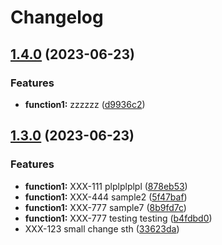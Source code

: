 # Changelog

## [1.4.0](https://github.com/dawidjedrzejczak-intive/allinone/compare/function1-v1.3.0...function1-v1.4.0) (2023-06-23)


### Features

* **function1:** zzzzzz ([d9936c2](https://github.com/dawidjedrzejczak-intive/allinone/commit/d9936c29a4b2e13230be264cf7e9e8bdd8f65cd0))

## [1.3.0](https://github.com/dawidjedrzejczak-intive/allinone/compare/function1-v1.2.0...function1-v1.3.0) (2023-06-23)


### Features

* **function1:** XXX-111 plplplplpl ([878eb53](https://github.com/dawidjedrzejczak-intive/allinone/commit/878eb53491198fd30b0fbdd669b48de87f6eb396))
* **function1:** XXX-444 sample2 ([5f47baf](https://github.com/dawidjedrzejczak-intive/allinone/commit/5f47baf5cd8f2ffc948fd36bfe5ccb222212822b))
* **function1:** XXX-777 sample7 ([8b9fd7c](https://github.com/dawidjedrzejczak-intive/allinone/commit/8b9fd7c03a86d28fab3d5f3fa9be295c9211cefd))
* **function1:** XXX-777 testing testing ([b4fdbd0](https://github.com/dawidjedrzejczak-intive/allinone/commit/b4fdbd0184ea8bd5d60fcb20a9364b62958dccc5))
* XXX-123 small change sth ([33623da](https://github.com/dawidjedrzejczak-intive/allinone/commit/33623da8fa120b6c77c3a8c65c426c8dd601109e))
